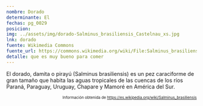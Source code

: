 ```yaml
---
nombre: Dorado
determinante: El
fechas: pg_0029
posicion: 
img: ../assets/img/dorado-Salminus_brasiliensis_Castelnau_xs.jpg
lnk: dorado
fuente: Wikimedia Commons
fuente_url: https://commons.wikimedia.org/wiki/File:Salminus_brasiliensis_Castelnau.jpg
detalle: que es muy bueno para comer
---
```


<p>El dorado, damita o pirayú (Salminus brasiliensis) es un pez caraciforme de gran tamaño que habita las aguas tropicales de las cuencas de los ríos Paraná, Paraguay, Uruguay, Chapare y Mamoré en América del Sur.</p>
<p style="font-size: 10px; text-align:right;">Información obtenida de <a href="https://es.wikipedia.org/wiki/Salminus_brasiliensis" target="_blank">https://es.wikipedia.org/wiki/Salminus_brasiliensis</a></p>

